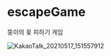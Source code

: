 # escapeGame

뚱이의 꽃 피하기 게임

![KakaoTalk_20210517_151557912](https://user-images.githubusercontent.com/55398471/118444404-037c8880-b728-11eb-9f1e-6505df6aa698.png)
